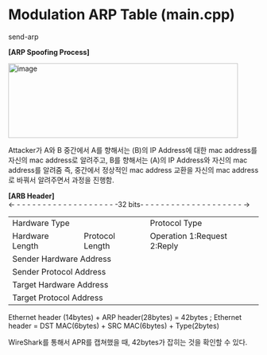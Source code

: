 # Modulation ARP Table (main.cpp)

  send-arp <interpace> <sender ip> <target ip>

  **[ARP Spoofing Process]**
  
  <img width="462" height="150" alt="image" src="https://github.com/user-attachments/assets/01d083a4-f8e4-4fa4-9ab1-b6ddd8110176" />

  Attacker가 A와 B 중간에서 A를 향해서는 (B)의 IP Address에 대한 mac address를
  자신의 mac address로 알려주고, B를 향해서는 (A)의 IP Address와 자신의 mac address를 알려줌
  즉, 중간에서 정상적인 mac address 교환을 자신의 mac address로 바꿔서 알려주면서 과정을 진행함.

  **[ARB Header]**
  <br><- - - - - - - - - - - - - - - - - - - - -32 bits- - - - - - - - - - - - - - - - - - - - ->
  <table>
    <tr>
      <td colspan="2">Hardware Type</td>
      <td>Protocol Type</td>
    </tr>
    <tr>
      <td>Hardware Length</td>
      <td>Protocol Length</td>
      <td>Operation 1:Request 2:Reply</td>
    </tr>
    <tr><td colspan="3">Sender Hardware Address</td></tr>
    <tr><td colspan="3">Sender Protocol Address</td></tr>
    <tr><td colspan="3">Target Hardware Address</td></tr>
    <tr><td colspan="3">Target Protocol Address</td></tr>
  </table>
  Ethernet header (14bytes) + ARP header(28bytes) = 42bytes
  ; Ethernet header = DST MAC(6bytes) + SRC MAC(6bytes) + Type(2bytes)

  WireShark를 통해서 APR를 캡쳐했을 때, 42bytes가 잡히는 것을 확인할 수 있다.
